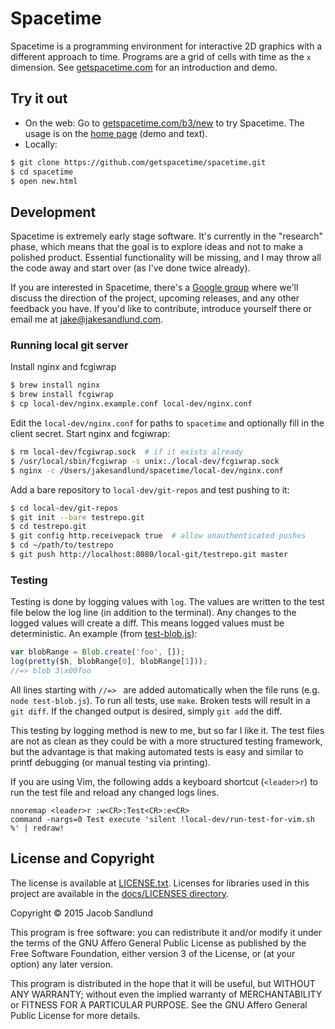 # Spacetime

Spacetime is a programming environment for interactive 2D graphics with a different approach to time. Programs are a grid of cells with time as the `x` dimension. See [getspacetime.com](https://www.getspacetime.com) for an introduction and demo.

## Try it out

* On the web: Go to [getspacetime.com/b3/new](https://www.getspacetime.com/b3/new) to try Spacetime. The usage is on the [home page](https://www.getspacetime.com) (demo and text).
* Locally:

``` bash
$ git clone https://github.com/getspacetime/spacetime.git
$ cd spacetime
$ open new.html
```

## Development

Spacetime is extremely early stage software. It's currently in the "research" phase, which means that the goal is to explore ideas and not to make a polished product. Essential functionality will be missing, and I may throw all the code away and start over (as I've done twice already).

If you are interested in Spacetime, there's a [Google group](https://groups.google.com/forum/#!forum/spacetime-talk) where we'll discuss the direction of the project, upcoming releases, and any other feedback you have. If you'd like to contribute, introduce yourself there or email me at [jake@jakesandlund.com](mailto:%6a%61%6b%65@%6a%61%6b%65%73%61%6e%64%6c%75%6e%64.%63%6f%6d).

### Running local git server

Install nginx and fcgiwrap
``` bash
$ brew install nginx
$ brew install fcgiwrap
$ cp local-dev/nginx.example.conf local-dev/nginx.conf
```

Edit the `local-dev/nginx.conf` for paths to `spacetime` and optionally fill in the client secret. Start nginx and fcgiwrap:

``` bash
$ rm local-dev/fcgiwrap.sock  # if it exists already
$ /usr/local/sbin/fcgiwrap -s unix:./local-dev/fcgiwrap.sock
$ nginx -c /Users/jakesandlund/spacetime/local-dev/nginx.conf
```

Add a bare repository to `local-dev/git-repos` and test pushing to it:

``` bash
$ cd local-dev/git-repos
$ git init --bare testrepo.git
$ cd testrepo.git
$ git config http.receivepack true  # allow unauthenticated pushes
$ cd ~/path/to/testrepo
$ git push http://localhost:8080/local-git/testrepo.git master
```

### Testing

Testing is done by logging values with `log`. The values are written to the test file below the log line (in addition to the terminal). Any changes to the logged values will create a diff. This means logged values must be deterministic. An example (from [test-blob.js](https://github.com/getspacetime/spacetime/blob/master/test/gitmem/test-blob.js)):

``` js
var blobRange = Blob.create('foo', []);
log(pretty($h, blobRange[0], blobRange[1]));
//=> blob 3\x00foo
```

All lines starting with `//=> ` are added automatically when the file runs (e.g. `node test-blob.js`). To run all tests, use `make`. Broken tests will result in a `git diff`. If the changed output is desired, simply `git add` the diff.

This testing by logging method is new to me, but so far I like it. The test files are not as clean as they could be with a more structured testing framework, but the advantage is that making automated tests is easy and similar to printf debugging (or manual testing via printing).

If you are using Vim, the following adds a keyboard shortcut (`<leader>r`) to run the test file and reload any changed logs lines.

``` vim
nnoremap <leader>r :w<CR>:Test<CR>:e<CR>
command -nargs=0 Test execute 'silent !local-dev/run-test-for-vim.sh %' | redraw!
```

## License and Copyright

The license is available at [LICENSE.txt](https://github.com/getspacetime/spacetime/blob/master/LICENSE.txt). Licenses for libraries used in this project are available in the [docs/LICENSES directory](https://github.com/getspacetime/spacetime/tree/master/docs/LICENSES).

Copyright &copy; 2015  Jacob Sandlund

This program is free software: you can redistribute it and/or modify
it under the terms of the GNU Affero General Public License as published by
the Free Software Foundation, either version 3 of the License, or
(at your option) any later version.

This program is distributed in the hope that it will be useful,
but WITHOUT ANY WARRANTY; without even the implied warranty of
MERCHANTABILITY or FITNESS FOR A PARTICULAR PURPOSE.  See the
GNU Affero General Public License for more details.
